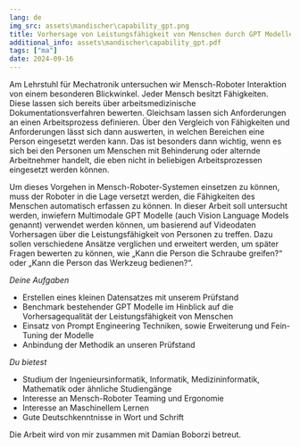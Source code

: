 ```yaml
---
lang: de
img_src: assets\mandischer\capability_gpt.png
title: Vorhersage von Leistungsfähigkeit von Menschen durch GPT Modelle
additional_info: assets\mandischer\capability_gpt.pdf
tags: ["ma"]
date: 2024-09-16
---
```


Am Lehrstuhl für Mechatronik untersuchen wir Mensch-Roboter Interaktion von einem besonderen Blickwinkel. Jeder Mensch besitzt Fähigkeiten. Diese lassen sich bereits über arbeitsmedizinische Dokumentationsverfahren bewerten. Gleichsam lassen sich Anforderungen an einen Arbeitsprozess definieren. Über den Vergleich von Fähigkeiten und Anforderungen lässt sich dann auswerten, in welchen Bereichen eine Person eingesetzt werden kann. Das ist besonders dann wichtig, wenn es sich bei den Personen um Menschen mit Behinderung oder alternde Arbeitnehmer handelt, die eben nicht in beliebigen Arbeitsprozessen eingesetzt werden können.

Um dieses Vorgehen in Mensch-Roboter-Systemen einsetzen zu können, muss der Roboter in die Lage versetzt werden, die Fähigkeiten des Menschen automatisch erfassen zu können. In dieser Arbeit soll untersucht werden, inwiefern Multimodale GPT Modelle (auch Vision Language Models genannt) verwendet werden können, um basierend auf Videodaten Vorhersagen über die Leistungsfähigkeit von Personen zu treffen. Dazu sollen verschiedene Ansätze verglichen und erweitert werden, um später Fragen bewerten zu können, wie „Kann die Person die Schraube greifen?“ oder „Kann die Person das Werkzeug bedienen?“.

*Deine Aufgaben*
- Erstellen eines kleinen Datensatzes mit unserem Prüfstand
- Benchmark bestehender GPT Modelle im Hinblick auf die Vorhersagequalität der Leistungsfähigkeit von Menschen
- Einsatz von Prompt Engineering Techniken, sowie Erweiterung und Fein-Tuning der Modelle
- Anbindung der Methodik an unseren Prüfstand

*Du bietest*
- Studium der Ingenieursinformatik, Informatik, Medizininformatik, Mathematik oder ähnliche Studiengänge
- Interesse an Mensch-Roboter Teaming und Ergonomie
- Interesse an Maschinellem Lernen
- Gute Deutschkenntnisse in Wort und Schrift

Die Arbeit wird von mir zusammen mit Damian Boborzi betreut.